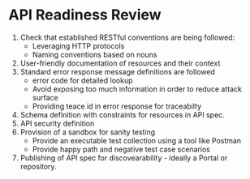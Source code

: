 # API Readiness Review

1. Check that established RESTful conventions are being followed:
   - Leveraging HTTP protocols
   - Naming conventions based on nouns
2. User-friendly documentation of resources and their context
3. Standard error response message definitions are followed
   - error code for detailed lookup
   - Avoid exposing too much information in order to reduce attack surface
   - Providing teace id in error response for traceabilty
4. Schema definition with constraints for resources in API spec.
5. API security definition
6. Provision of a sandbox for sanity testing
   - Provide an executable test collection using a tool like Postman
   - Provide happy path and negative test case scenarios
7. Publishing of API spec for discovearability - ideally a Portal or repository.
